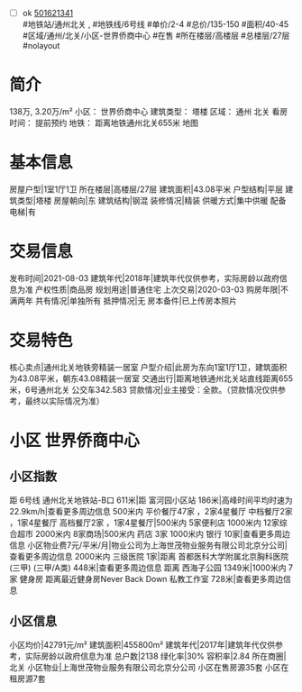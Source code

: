 - [ ] ok [501621341](https://bj.5i5j.com/ershoufang/501621341.html)  
 #地铁站/通州北关 ,  #地铁线/6号线
#单价/2-4 #总价/135-150 #面积/40-45   #区域/通州/北关/小区-世界侨商中心 #在售 #所在楼层/高楼层 #总楼层/27层 #nolayout 
# 简介 
 138万,  3.20万/m² 
小区： 世界侨商中心
建筑类型： 塔楼
区域： 通州 北关
看房时间： 提前预约
地铁： 距离地铁通州北关655米 地图
# 基本信息 
 房屋户型|1室1厅1卫
所在楼层|高楼层/27层
建筑面积|43.08平米
户型结构|平层
建筑类型|塔楼
房屋朝向|东
建筑结构|钢混
装修情况|精装
供暖方式|集中供暖
配备电梯|有
# 交易信息 
 发布时间|2021-08-03
建筑年代|2018年|建筑年代仅供参考，实际房龄以政府信息为准
产权性质|商品房
规划用途|普通住宅
上次交易|2020-03-03
购房年限|不满两年
共有情况|单独所有
抵押情况|无
房本备件|已上传房本照片
# 交易特色 
 核心卖点|通州北关地铁旁精装一居室
户型介绍|此房为东向1室1厅1卫，建筑面积为43.08平米，朝东43.08精装一居室
交通出行|距离地铁通州北关站直线距离655米，6号通州北关 公交车342.583
贷款情况|业主接受：全款。（贷款情况仅供参考，最终以实际情况为准）
# 小区 世界侨商中心
## 小区指数 
 距 6号线 通州北关地铁站-B口 611米|距 富河园小区站 186米|高峰时间平均时速为22.9km/h|查看更多周边信息
500米内 平价餐厅47家 ，2家4星餐厅
中档餐厅2家 ，1家4星餐厅
高档餐厅2家 ，1家4星餐厅|500米内 5家便利店
1000米内 12家综合超市
2000米内 8家商场|500米内 药店 3家
1000米内 银行 10家|查看更多周边信息
小区物业费7元/平米/月|物业公司为上海世茂物业服务有限公司北京分公司|查看更多周边信息
2000米内 三级医院 1家|距离 首都医科大学附属北京胸科医院(三甲) (三甲/A类) 448米|查看更多周边信息
距离 西海子公园 1349米|1000米内 7家 健身房
距离最近健身房Never Back Down 私教工作室 728米|查看更多周边信息
## 小区信息 
 小区均价|42791元/m²
建筑面积|455800m²
建筑年代|2017年|建筑年代仅供参考，实际房龄以政府信息为准
总户数|2138
绿化率|30%
容积率|2.84
所在商圈|北关
小区物业|上海世茂物业服务有限公司北京分公司
小区在售房源35套
小区在租房源7套
